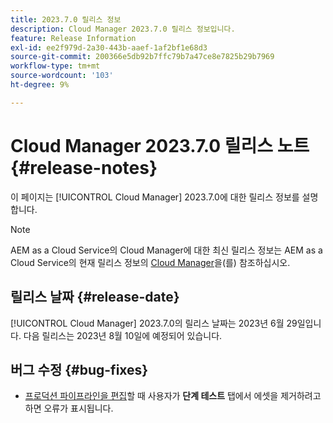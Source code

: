 ```yaml
---
title: 2023.7.0 릴리스 정보
description: Cloud Manager 2023.7.0 릴리스 정보입니다.
feature: Release Information
exl-id: ee2f979d-2a30-443b-aaef-1af2bf1e68d3
source-git-commit: 200366e5db92b7ffc79b7a47ce8e7825b29b7969
workflow-type: tm+mt
source-wordcount: '103'
ht-degree: 9%

---
```


# Cloud Manager 2023.7.0 릴리스 노트 {#release-notes}

이 페이지는 [!UICONTROL Cloud Manager] 2023.7.0에 대한 릴리스 정보를 설명합니다.

>[!NOTE]
>
>AEM as a Cloud Service의 Cloud Manager에 대한 최신 릴리스 정보는 AEM as a Cloud Service의 현재 릴리스 정보의 [Cloud Manager](https://experienceleague.adobe.com/docs/experience-manager-cloud-service/content/implementing/using-cloud-manager/release-notes-cloud-manager/release-notes-cm-current.html)을(를) 참조하십시오.

## 릴리스 날짜 {#release-date}

[!UICONTROL Cloud Manager] 2023.7.0의 릴리스 날짜는 2023년 6월 29일입니다. 다음 릴리스는 2023년 8월 10일에 예정되어 있습니다.

## 버그 수정 {#bug-fixes}

* [프로덕션 파이프라인을 편집](/help/using/managing-pipelines.md#editing-pipelines)할 때 사용자가 **단계 테스트** 탭에서 에셋을 제거하려고 하면 오류가 표시됩니다.
